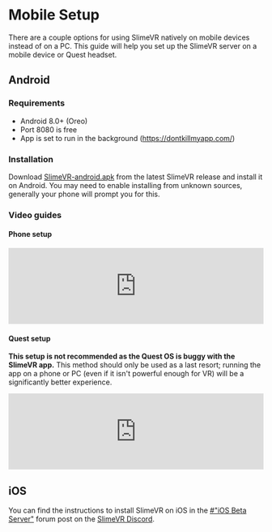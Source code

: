 # Mobile Setup

There are a couple options for using SlimeVR natively on mobile devices instead of on a PC. This guide will help you set up the SlimeVR server on a mobile device or Quest headset.

## Android

### Requirements

- Android 8.0+ (Oreo)
- Port 8080 is free
- App is set to run in the background (<https://dontkillmyapp.com/>)

### Installation

Download [SlimeVR-android.apk](https://github.com/SlimeVR/SlimeVR-Server/releases/latest/download/SlimeVR-android.apk) from the latest SlimeVR release and install it on Android. You may need to enable installing from unknown sources, generally your phone will prompt you for this.

### Video guides

#### Phone setup

<div class="video-container">
<iframe width="100%" height="auto" src="https://www.youtube.com/embed/OEl7MLs_ioQ" title="YouTube video player" frameborder="0" allow="accelerometer; autoplay muted; clipboard-write; encrypted-media; gyroscope; picture-in-picture" allowfullscreen></iframe>
</div>

#### Quest setup

**This setup is not recommended as the Quest OS is buggy with the SlimeVR app.** This method should only be used as a last resort; running the app on a phone or PC (even if it isn't powerful enough for VR) will be a significantly better experience.

<div class="video-container">
<iframe width="100%" height="auto" src="https://www.youtube.com/embed/NSsoi9bfH0I" title="YouTube video player" frameborder="0" allow="accelerometer; autoplay muted; clipboard-write; encrypted-media; gyroscope; picture-in-picture" allowfullscreen></iframe>
</div>

## iOS

You can find the instructions to install SlimeVR on iOS in the [#"iOS Beta Server"](https://discord.com/channels/817184208525983775/1121564912292986880) forum post on the [SlimeVR Discord](https://discord.gg/SlimeVR).
